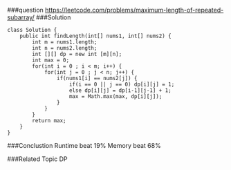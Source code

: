 ###question
https://leetcode.com/problems/maximum-length-of-repeated-subarray/
###Solution
```
class Solution {
    public int findLength(int[] nums1, int[] nums2) {
        int m = nums1.length;
        int n = nums2.length;
        int [][] dp = new int [m][n];
        int max = 0;
        for(int i = 0 ; i < m; i++) {
            for(int j = 0 ; j < n; j++) {
                if(nums1[i] == nums2[j]) {
                    if(i == 0 || j == 0) dp[i][j] = 1;
                    else dp[i][j] = dp[i-1][j-1] + 1;
                    max = Math.max(max, dp[i][j]);
                }
            }
        }
        return max;
    }
}
```

###Conclustion
Runtime beat 19%
Memory beat 68%

###Related Topic
DP